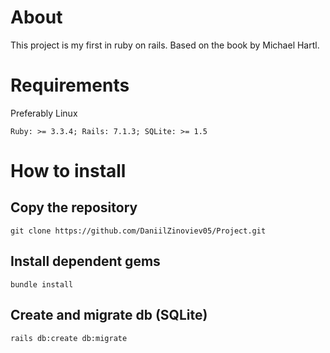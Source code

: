 # About 

This project is my first in ruby ​​on rails. Based on the book by Michael Hartl.

# Requirements
Preferably Linux

`
Ruby: >= 3.3.4; Rails: 7.1.3; SQLite: >= 1.5
`

# How to install 

## Copy the repository

```
git clone https://github.com/DaniilZinoviev05/Project.git
```

## Install dependent gems

```
bundle install 
```

## Create and migrate db (SQLite)

```
rails db:create db:migrate
```

